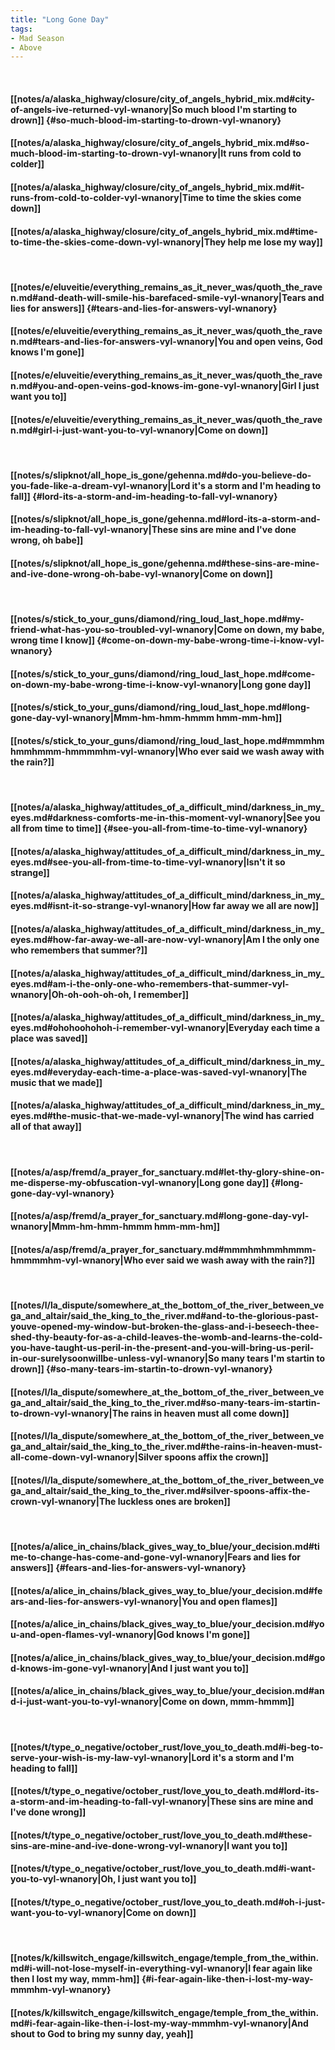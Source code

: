 ```yaml
---
title: "Long Gone Day"
tags:
- Mad Season
- Above
---
```

&nbsp;
#### [[notes/a/alaska_highway/closure/city_of_angels_hybrid_mix.md#city-of-angels-ive-returned-vyl-wnanory|So much blood I'm starting to drown]] {#so-much-blood-im-starting-to-drown-vyl-wnanory}
#### [[notes/a/alaska_highway/closure/city_of_angels_hybrid_mix.md#so-much-blood-im-starting-to-drown-vyl-wnanory|It runs from cold to colder]]
#### [[notes/a/alaska_highway/closure/city_of_angels_hybrid_mix.md#it-runs-from-cold-to-colder-vyl-wnanory|Time to time the skies come down]]
#### [[notes/a/alaska_highway/closure/city_of_angels_hybrid_mix.md#time-to-time-the-skies-come-down-vyl-wnanory|They help me lose my way]]
&nbsp;
#### [[notes/e/eluveitie/everything_remains_as_it_never_was/quoth_the_raven.md#and-death-will-smile-his-barefaced-smile-vyl-wnanory|Tears and lies for answers]] {#tears-and-lies-for-answers-vyl-wnanory}
#### [[notes/e/eluveitie/everything_remains_as_it_never_was/quoth_the_raven.md#tears-and-lies-for-answers-vyl-wnanory|You and open veins, God knows I'm gone]]
#### [[notes/e/eluveitie/everything_remains_as_it_never_was/quoth_the_raven.md#you-and-open-veins-god-knows-im-gone-vyl-wnanory|Girl I just want you to]]
#### [[notes/e/eluveitie/everything_remains_as_it_never_was/quoth_the_raven.md#girl-i-just-want-you-to-vyl-wnanory|Come on down]]
&nbsp;
#### [[notes/s/slipknot/all_hope_is_gone/gehenna.md#do-you-believe-do-you-fade-like-a-dream-vyl-wnanory|Lord it's a storm and I'm heading to fall]] {#lord-its-a-storm-and-im-heading-to-fall-vyl-wnanory}
#### [[notes/s/slipknot/all_hope_is_gone/gehenna.md#lord-its-a-storm-and-im-heading-to-fall-vyl-wnanory|These sins are mine and I've done wrong, oh babe]]
#### [[notes/s/slipknot/all_hope_is_gone/gehenna.md#these-sins-are-mine-and-ive-done-wrong-oh-babe-vyl-wnanory|Come on down]]
&nbsp;
#### [[notes/s/stick_to_your_guns/diamond/ring_loud_last_hope.md#my-friend-what-has-you-so-troubled-vyl-wnanory|Come on down, my babe, wrong time I know]] {#come-on-down-my-babe-wrong-time-i-know-vyl-wnanory}
#### [[notes/s/stick_to_your_guns/diamond/ring_loud_last_hope.md#come-on-down-my-babe-wrong-time-i-know-vyl-wnanory|Long gone day]]
#### [[notes/s/stick_to_your_guns/diamond/ring_loud_last_hope.md#long-gone-day-vyl-wnanory|Mmm-hm-hmm-hmmm hmm-mm-hm]]
#### [[notes/s/stick_to_your_guns/diamond/ring_loud_last_hope.md#mmmhmhmmhmmm-hmmmmhm-vyl-wnanory|Who ever said we wash away with the rain?]]
&nbsp;
#### [[notes/a/alaska_highway/attitudes_of_a_difficult_mind/darkness_in_my_eyes.md#darkness-comforts-me-in-this-moment-vyl-wnanory|See you all from time to time]] {#see-you-all-from-time-to-time-vyl-wnanory}
#### [[notes/a/alaska_highway/attitudes_of_a_difficult_mind/darkness_in_my_eyes.md#see-you-all-from-time-to-time-vyl-wnanory|Isn't it so strange]]
#### [[notes/a/alaska_highway/attitudes_of_a_difficult_mind/darkness_in_my_eyes.md#isnt-it-so-strange-vyl-wnanory|How far away we all are now]]
#### [[notes/a/alaska_highway/attitudes_of_a_difficult_mind/darkness_in_my_eyes.md#how-far-away-we-all-are-now-vyl-wnanory|Am I the only one who remembers that summer?]]
#### [[notes/a/alaska_highway/attitudes_of_a_difficult_mind/darkness_in_my_eyes.md#am-i-the-only-one-who-remembers-that-summer-vyl-wnanory|Oh-oh-ooh-oh-oh, I remember]]
#### [[notes/a/alaska_highway/attitudes_of_a_difficult_mind/darkness_in_my_eyes.md#ohohoohohoh-i-remember-vyl-wnanory|Everyday each time a place was saved]]
#### [[notes/a/alaska_highway/attitudes_of_a_difficult_mind/darkness_in_my_eyes.md#everyday-each-time-a-place-was-saved-vyl-wnanory|The music that we made]]
#### [[notes/a/alaska_highway/attitudes_of_a_difficult_mind/darkness_in_my_eyes.md#the-music-that-we-made-vyl-wnanory|The wind has carried all of that away]]
&nbsp;
#### [[notes/a/asp/fremd/a_prayer_for_sanctuary.md#let-thy-glory-shine-on-me-disperse-my-obfuscation-vyl-wnanory|Long gone day]] {#long-gone-day-vyl-wnanory}
#### [[notes/a/asp/fremd/a_prayer_for_sanctuary.md#long-gone-day-vyl-wnanory|Mmm-hm-hmm-hmmm hmm-mm-hm]]
#### [[notes/a/asp/fremd/a_prayer_for_sanctuary.md#mmmhmhmmhmmm-hmmmmhm-vyl-wnanory|Who ever said we wash away with the rain?]]
&nbsp;
#### [[notes/l/la_dispute/somewhere_at_the_bottom_of_the_river_between_vega_and_altair/said_the_king_to_the_river.md#and-to-the-glorious-past-youve-opened-my-window-but-broken-the-glass-and-i-beseech-thee-shed-thy-beauty-for-as-a-child-leaves-the-womb-and-learns-the-cold-you-have-taught-us-peril-in-the-present-and-you-will-bring-us-peril-in-our-surelysoonwillbe-unless-vyl-wnanory|So many tears I'm startin to drown]] {#so-many-tears-im-startin-to-drown-vyl-wnanory}
#### [[notes/l/la_dispute/somewhere_at_the_bottom_of_the_river_between_vega_and_altair/said_the_king_to_the_river.md#so-many-tears-im-startin-to-drown-vyl-wnanory|The rains in heaven must all come down]]
#### [[notes/l/la_dispute/somewhere_at_the_bottom_of_the_river_between_vega_and_altair/said_the_king_to_the_river.md#the-rains-in-heaven-must-all-come-down-vyl-wnanory|Silver spoons affix the crown]]
#### [[notes/l/la_dispute/somewhere_at_the_bottom_of_the_river_between_vega_and_altair/said_the_king_to_the_river.md#silver-spoons-affix-the-crown-vyl-wnanory|The luckless ones are broken]]
&nbsp;
#### [[notes/a/alice_in_chains/black_gives_way_to_blue/your_decision.md#time-to-change-has-come-and-gone-vyl-wnanory|Fears and lies for answers]] {#fears-and-lies-for-answers-vyl-wnanory}
#### [[notes/a/alice_in_chains/black_gives_way_to_blue/your_decision.md#fears-and-lies-for-answers-vyl-wnanory|You and open flames]]
#### [[notes/a/alice_in_chains/black_gives_way_to_blue/your_decision.md#you-and-open-flames-vyl-wnanory|God knows I'm gone]]
#### [[notes/a/alice_in_chains/black_gives_way_to_blue/your_decision.md#god-knows-im-gone-vyl-wnanory|And I just want you to]]
#### [[notes/a/alice_in_chains/black_gives_way_to_blue/your_decision.md#and-i-just-want-you-to-vyl-wnanory|Come on down, mmm-hmmm]]
&nbsp;
#### [[notes/t/type_o_negative/october_rust/love_you_to_death.md#i-beg-to-serve-your-wish-is-my-law-vyl-wnanory|Lord it's a storm and I'm heading to fall]]
#### [[notes/t/type_o_negative/october_rust/love_you_to_death.md#lord-its-a-storm-and-im-heading-to-fall-vyl-wnanory|These sins are mine and I've done wrong]]
#### [[notes/t/type_o_negative/october_rust/love_you_to_death.md#these-sins-are-mine-and-ive-done-wrong-vyl-wnanory|I want you to]]
#### [[notes/t/type_o_negative/october_rust/love_you_to_death.md#i-want-you-to-vyl-wnanory|Oh, I just want you to]]
#### [[notes/t/type_o_negative/october_rust/love_you_to_death.md#oh-i-just-want-you-to-vyl-wnanory|Come on down]]
&nbsp;
#### [[notes/k/killswitch_engage/killswitch_engage/temple_from_the_within.md#i-will-not-lose-myself-in-everything-vyl-wnanory|I fear again like then I lost my way, mmm-hm]] {#i-fear-again-like-then-i-lost-my-way-mmmhm-vyl-wnanory}
#### [[notes/k/killswitch_engage/killswitch_engage/temple_from_the_within.md#i-fear-again-like-then-i-lost-my-way-mmmhm-vyl-wnanory|And shout to God to bring my sunny day, yeah]]

